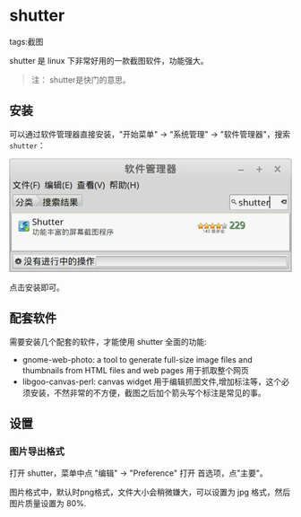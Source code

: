 # shutter

tags:截图

shutter 是 linux 下非常好用的一款截图软件，功能强大。

> 注： shutter是快门的意思。

## 安装

可以通过软件管理器直接安装，"开始菜单" -> "系统管理" -> "软件管理器"，搜索 `shutter`：

![](images/shutter_search.jpg)

点击安装即可。

## 配套软件

需要安装几个配套的软件，才能使用 shutter 全面的功能:

- gnome-web-photo: a tool to generate full-size image files and thumbnails from HTML files and web pages 用于抓取整个网页
- libgoo-canvas-perl: canvas widget 用于编辑抓图文件,增加标注等，这个必须安装，不然非常的不方便，截图之后加个箭头写个标注是常见的事。

## 设置

### 图片导出格式

打开 shutter，菜单中点 "编辑" -> "Preference" 打开 首选项，点"主要"。

图片格式中，默认时png格式，文件大小会稍微嫌大，可以设置为 jpg 格式，然后图片质量设置为 80%.

